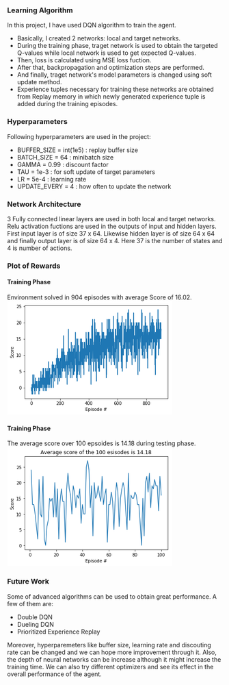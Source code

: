 ### Learning Algorithm

In this project, I have used DQN algorithm to train the agent.
- Basically, I created 2 networks: local and target networks.
- During the training phase, traget network is used to obtain the targeted Q-values while local network is used to get expected Q-values.
- Then, loss is calculated using MSE loss fuction.
- After that, backpropagation and optimization steps are performed.
- And finally, traget network's model parameters is changed using soft update method.
- Experience tuples necessary for training these networks are obtained from Replay memory in which newly generated experience tuple is added during the training episodes.

### Hyperparameters

Following hyperparameters are used in the project:
* BUFFER_SIZE = int(1e5) : replay buffer size
* BATCH_SIZE = 64 : minibatch size
* GAMMA = 0.99 : discount factor
* TAU = 1e-3 : for soft update of target parameters
* LR = 5e-4 : learning rate 
* UPDATE_EVERY = 4 : how often to update the network


### Network Architecture

3 Fully connected linear layers are used in both local and target networks. Relu activation fuctions are used in the outputs of input and hidden layers. First input layer is of size 37 x 64. Likewise hidden layer is of size 64 x 64 and finally output layer is of size 64 x 4. Here 37 is the number of states and 4 is number of actions.

### Plot of Rewards

#### Training Phase
Environment solved in 904 episodes with	average Score of 16.02.
![Scores during training](https://raw.githubusercontent.com/SRatna/DeepRL-Navigation/master/plots/train.png)

#### Training Phase
The average score over 100 epsoides is 14.18 during testing phase.
![Scores during testing](https://raw.githubusercontent.com/SRatna/DeepRL-Navigation/master/plots/test.png)

### Future Work

Some of advanced algorithms can be used to obtain great performance. A few of them are:
* Double DQN
* Dueling DQN
* Prioritized Experience Replay

Moreover, hyperparemeters like buffer size, learning rate and discouting rate can be changed and we can hope more improvement through it. Also, the depth of neural networks can be increase although it might increase the training time. We can also try different optimizers and see its effect in the overall performance of the agent. 